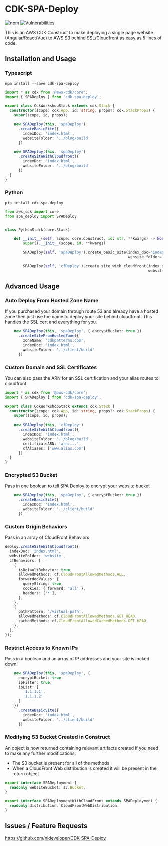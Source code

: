 # CDK-SPA-Deploy
[![npm](https://img.shields.io/npm/dt/cdk-spa-deploy)](https://www.npmjs.com/package/cdk-spa-deploy)
[![Vulnerabilities](https://img.shields.io/snyk/vulnerabilities/npm/cdk-spa-deploy)](https://www.npmjs.com/package/cdk-spa-deploy)

This is an AWS CDK Construct to make deploying a single page website (Angular/React/Vue) to AWS S3 behind SSL/Cloudfront as easy as 5 lines of code.


## Installation and Usage

### Typescript
```console
npm install --save cdk-spa-deploy
```

```typescript
import * as cdk from '@aws-cdk/core';
import { SPADeploy } from 'cdk-spa-deploy';

export class CdkWorkshopStack extends cdk.Stack {
  constructor(scope: cdk.App, id: string, props?: cdk.StackProps) {
    super(scope, id, props);

    new SPADeploy(this, 'spaDeploy')
      .createBasicSite({
        indexDoc: 'index.html',
        websiteFolder: '../blog/build'
      })

    new SPADeploy(this, 'spaDeploy')
      .createSiteWithCloudfront({
        indexDoc: 'index.html',
        websiteFolder: '../blog/build'
      })
  }
}
```

### Python
```console
pip install cdk-spa-deploy
```

```python
from aws_cdk import core
from spa_deploy import SPADeploy


class PythonStack(core.Stack):

    def __init__(self, scope: core.Construct, id: str, **kwargs) -> None:
        super().__init__(scope, id, **kwargs)

        SPADeploy(self, 'spaDeploy').create_basic_site(index_doc='index.html',
                                                       website_folder='../blog/blog/dist/blog')

        SPADeploy(self, 'cfDeploy').create_site_with_cloudfront(index_doc='index.html',
                                                                website_folder='../blog/blog/dist/blog')
```

## Advanced Usage

### Auto Deploy From Hosted Zone Name

If you purchased your domain through route 53 and already have a hosted zone then just use the name to deploy your site behind cloudfront. This handles the SSL cert and everything for you.

```typescript
    new SPADeploy(this, 'spaDeploy', { encryptBucket: true })
      .createSiteFromHostedZone({
        zoneName: 'cdkpatterns.com',
        indexDoc: 'index.html',
        websiteFolder: '../client/build'
      })
```

### Custom Domain and SSL Certificates

You can also pass the ARN for an SSL certification and your alias routes to cloudfront

```typescript
import * as cdk from '@aws-cdk/core';
import { SPADeploy } from 'cdk-spa-deploy';

export class CdkWorkshopStack extends cdk.Stack {
  constructor(scope: cdk.App, id: string, props?: cdk.StackProps) {
    super(scope, id, props);

    new SPADeploy(this, 'cfDeploy')
      .createSiteWithCloudfront({
        indexDoc: 'index.html',
        websiteFolder: '../blog/build',
        certificateARN: 'arn:...',
        cfAliases: ['www.alias.com']
      })
  }
}
```

### Encrypted S3 Bucket

Pass in one boolean to tell SPA Deploy to encrypt your website bucket

```typescript
    new SPADeploy(this, 'spaDeploy', { encryptBucket: true })
      .createBasicSite({
        indexDoc: 'index.html',
        websiteFolder: '../client/build'
      })
```

### Custom Origin Behaviors

Pass in an array of CloudFront Behaviors 

```typescript
deploy.createSiteWithCloudfront({
  indexDoc: 'index.html',
  websiteFolder: 'website',
  cfBehaviors: [
    {
      isDefaultBehavior: true,
      allowedMethods: cf.CloudFrontAllowedMethods.ALL,
      forwardedValues: {
        queryString: true,
        cookies: { forward: 'all' },
        headers: ['*'],
      },
    },
    {
      pathPattern: '/virtual-path',
      allowedMethods: cf.CloudFrontAllowedMethods.GET_HEAD,
      cachedMethods: cf.CloudFrontAllowedCachedMethods.GET_HEAD,
    },
  ],
});
```

### Restrict Access to Known IPs

Pass in a boolean and an array of IP addresses and your site is locked down!

```typescript
    new SPADeploy(this, 'spaDeploy', {
      encryptBucket: true,
      ipFilter: true,
      ipList: [
        '1.1.1.1',
        '1.1.1.2'
      ]
    })
      .createBasicSite({
        indexDoc: 'index.html',
        websiteFolder: '../client/build'
      })
```

### Modifying S3 Bucket Created in Construct

An object is now returned containing relevant artifacts created if you need to make any further modifications:
  * The S3 bucket is present for all of the methods
  * When a CloudFront Web distribution is created it will be present in the return object

```typescript
export interface SPADeployment {
  readonly websiteBucket: s3.Bucket,
}

export interface SPADeploymentWithCloudFront extends SPADeployment {
  readonly distribution: CloudFrontWebDistribution,
}
```

## Issues / Feature Requests

https://github.com/nideveloper/CDK-SPA-Deploy

